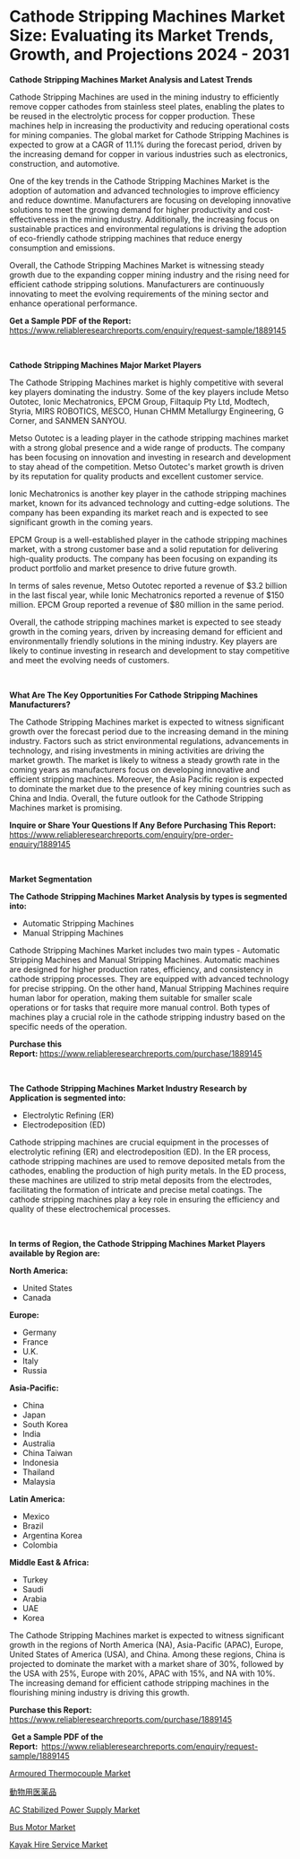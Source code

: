 <p><h1>Cathode Stripping Machines Market Size: Evaluating its Market Trends, Growth, and Projections 2024 - 2031</h1></p><p><strong>Cathode Stripping Machines Market Analysis and Latest Trends</strong></p>
<p><p>Cathode Stripping Machines are used in the mining industry to efficiently remove copper cathodes from stainless steel plates, enabling the plates to be reused in the electrolytic process for copper production. These machines help in increasing the productivity and reducing operational costs for mining companies. The global market for Cathode Stripping Machines is expected to grow at a CAGR of 11.1% during the forecast period, driven by the increasing demand for copper in various industries such as electronics, construction, and automotive.</p><p>One of the key trends in the Cathode Stripping Machines Market is the adoption of automation and advanced technologies to improve efficiency and reduce downtime. Manufacturers are focusing on developing innovative solutions to meet the growing demand for higher productivity and cost-effectiveness in the mining industry. Additionally, the increasing focus on sustainable practices and environmental regulations is driving the adoption of eco-friendly cathode stripping machines that reduce energy consumption and emissions.</p><p>Overall, the Cathode Stripping Machines Market is witnessing steady growth due to the expanding copper mining industry and the rising need for efficient cathode stripping solutions. Manufacturers are continuously innovating to meet the evolving requirements of the mining sector and enhance operational performance.</p></p>
<p><strong>Get a Sample PDF of the Report:&nbsp;</strong> <a href="https://www.reliableresearchreports.com/enquiry/request-sample/1889145">https://www.reliableresearchreports.com/enquiry/request-sample/1889145</a></p>
<p>&nbsp;</p>
<p><strong>Cathode Stripping Machines Major Market Players</strong></p>
<p><p>The Cathode Stripping Machines market is highly competitive with several key players dominating the industry. Some of the key players include Metso Outotec, Ionic Mechatronics, EPCM Group, Filtaquip Pty Ltd, Modtech, Styria, MIRS ROBOTICS, MESCO, Hunan CHMM Metallurgy Engineering, G Corner, and SANMEN SANYOU.</p><p>Metso Outotec is a leading player in the cathode stripping machines market with a strong global presence and a wide range of products. The company has been focusing on innovation and investing in research and development to stay ahead of the competition. Metso Outotec's market growth is driven by its reputation for quality products and excellent customer service.</p><p>Ionic Mechatronics is another key player in the cathode stripping machines market, known for its advanced technology and cutting-edge solutions. The company has been expanding its market reach and is expected to see significant growth in the coming years.</p><p>EPCM Group is a well-established player in the cathode stripping machines market, with a strong customer base and a solid reputation for delivering high-quality products. The company has been focusing on expanding its product portfolio and market presence to drive future growth.</p><p>In terms of sales revenue, Metso Outotec reported a revenue of $3.2 billion in the last fiscal year, while Ionic Mechatronics reported a revenue of $150 million. EPCM Group reported a revenue of $80 million in the same period.</p><p>Overall, the cathode stripping machines market is expected to see steady growth in the coming years, driven by increasing demand for efficient and environmentally friendly solutions in the mining industry. Key players are likely to continue investing in research and development to stay competitive and meet the evolving needs of customers.</p></p>
<p>&nbsp;</p>
<p><strong>What Are The Key Opportunities For Cathode Stripping Machines Manufacturers?</strong></p>
<p><p>The Cathode Stripping Machines market is expected to witness significant growth over the forecast period due to the increasing demand in the mining industry. Factors such as strict environmental regulations, advancements in technology, and rising investments in mining activities are driving the market growth. The market is likely to witness a steady growth rate in the coming years as manufacturers focus on developing innovative and efficient stripping machines. Moreover, the Asia Pacific region is expected to dominate the market due to the presence of key mining countries such as China and India. Overall, the future outlook for the Cathode Stripping Machines market is promising.</p></p>
<p><strong>Inquire or Share Your Questions If Any Before Purchasing This Report:</strong> <a href="https://www.reliableresearchreports.com/enquiry/pre-order-enquiry/1889145">https://www.reliableresearchreports.com/enquiry/pre-order-enquiry/1889145</a></p>
<p>&nbsp;</p>
<p><strong>Market Segmentation</strong></p>
<p><strong>The Cathode Stripping Machines Market Analysis by types is segmented into:</strong></p>
<p><ul><li>Automatic Stripping Machines</li><li>Manual Stripping Machines</li></ul></p>
<p><p>Cathode Stripping Machines Market includes two main types - Automatic Stripping Machines and Manual Stripping Machines. Automatic machines are designed for higher production rates, efficiency, and consistency in cathode stripping processes. They are equipped with advanced technology for precise stripping. On the other hand, Manual Stripping Machines require human labor for operation, making them suitable for smaller scale operations or for tasks that require more manual control. Both types of machines play a crucial role in the cathode stripping industry based on the specific needs of the operation.</p></p>
<p><strong>Purchase this Report:&nbsp;</strong><a href="https://www.reliableresearchreports.com/purchase/1889145">https://www.reliableresearchreports.com/purchase/1889145</a></p>
<p>&nbsp;</p>
<p><strong>The Cathode Stripping Machines Market Industry Research by Application is segmented into:</strong></p>
<p><ul><li>Electrolytic Refining (ER)</li><li>Electrodeposition (ED)</li></ul></p>
<p><p>Cathode stripping machines are crucial equipment in the processes of electrolytic refining (ER) and electrodeposition (ED). In the ER process, cathode stripping machines are used to remove deposited metals from the cathodes, enabling the production of high purity metals. In the ED process, these machines are utilized to strip metal deposits from the electrodes, facilitating the formation of intricate and precise metal coatings. The cathode stripping machines play a key role in ensuring the efficiency and quality of these electrochemical processes.</p></p>
<p>&nbsp;</p>
<p><strong>In terms of Region, the Cathode Stripping Machines Market Players available by Region are:</strong></p>
<p>
    <p> <strong> North America: </strong>
        <ul>
            <li>United States</li>
            <li>Canada</li>
        </ul>
        </p> 
    <p> <strong> Europe: </strong>
        <ul>
            <li>Germany</li>
            <li>France</li>
            <li>U.K.</li>
            <li>Italy</li>
            <li>Russia</li>
        </ul>
        </p> 
    <p> <strong> Asia-Pacific: </strong>
        <ul>
            <li>China</li>
            <li>Japan</li>
            <li>South Korea</li>
            <li>India</li>
            <li>Australia</li>
            <li>China Taiwan</li>
            <li>Indonesia</li>
            <li>Thailand</li>
            <li>Malaysia</li>
        </ul>
        </p> 
    <p> <strong> Latin America: </strong>
        <ul>
            <li>Mexico</li>
            <li>Brazil</li>
            <li>Argentina Korea</li>
            <li>Colombia</li>
        </ul>
        </p> 
    <p> <strong> Middle East & Africa: </strong>
        <ul>
            <li>Turkey</li>
            <li>Saudi</li>
            <li>Arabia</li>
            <li>UAE</li>
            <li>Korea</li>
        </ul>
    </p>
    </p>
<p><p>The Cathode Stripping Machines market is expected to witness significant growth in the regions of North America (NA), Asia-Pacific (APAC), Europe, United States of America (USA), and China. Among these regions, China is projected to dominate the market with a market share of 30%, followed by the USA with 25%, Europe with 20%, APAC with 15%, and NA with 10%. The increasing demand for efficient cathode stripping machines in the flourishing mining industry is driving this growth.</p></p>
<p><strong>Purchase this Report: </strong><a href="https://www.reliableresearchreports.com/purchase/1889145">https://www.reliableresearchreports.com/purchase/1889145</a></p>
<p>&nbsp;<strong>Get a Sample PDF of the Report:&nbsp;&nbsp;</strong><a href="https://www.reliableresearchreports.com/enquiry/request-sample/1889145">https://www.reliableresearchreports.com/enquiry/request-sample/1889145</a></p>
<p><strong></strong></p>
<p><p><a href="https://silk-columnist-571.notion.site/Armoured-Thermocouple-Market-Analysis-Examines-its-Scope-on-Growth-Opportunities-and-Forecasted-Tre-927d5c895a134827a1f8dd53e146c53f">Armoured Thermocouple Market</a></p><p><a href="https://medium.com/@catherine10203/%E5%8B%95%E7%89%A9%E8%96%AC%E5%B8%82%E5%A0%B4%E8%A6%8F%E6%A8%A1%E3%81%AF-%E4%B8%96%E7%95%8C%E3%81%AE%E7%94%A3%E6%A5%AD%E3%81%AB%E3%81%8A%E3%81%91%E3%82%8B%E6%9C%80%E9%81%A9%E3%81%AA%E3%83%9E%E3%83%BC%E3%82%B1%E3%83%86%E3%82%A3%E3%83%B3%E3%82%B0%E3%83%81%E3%83%A3%E3%83%8D%E3%83%AB%E3%82%92%E7%A4%BA%E3%81%97%E3%81%BE%E3%81%99-b595b79d1740">動物用医薬品</a></p><p><a href="https://cute-banjo-8ca.notion.site/Decoding-the-AC-Stabilized-Power-Supply-Market-A-Deep-Dive-into-the-Latest-Market-Trends-Market-Se-839b0aa2dcc14dd988963b655824997e">AC Stabilized Power Supply Market</a></p><p><a href="https://view.publitas.com/reportprime-1/bus-motor-market-size-market-trends-and-growth-outlook-forecasted-for-period-from-2024-to-2031/">Bus Motor Market</a></p><p><a href="https://github.com/bobicer/Market-Research-Report-List-2/blob/main/kayak-hire-service-market.md">Kayak Hire Service Market</a></p></p>